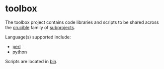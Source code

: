 # toolbox
The toolbox project contains code libraries and scripts to be shared across the [crucible](https://github.com/perftool-incubator/crucible) family of [subprojects](https://github.com/perftool-incubator).

Language(s) supported include:

- [perl](perl/)
- [python](python/)

Scripts are located in [bin](bin/).
